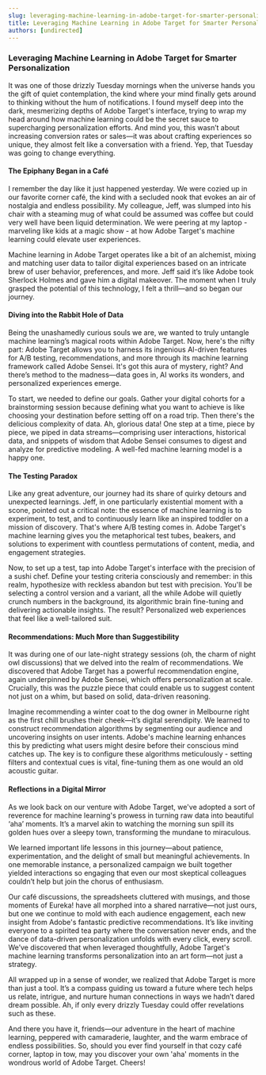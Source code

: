 ```yaml
---
slug: leveraging-machine-learning-in-adobe-target-for-smarter-personalization
title: Leveraging Machine Learning in Adobe Target for Smarter Personalization
authors: [undirected]
---
```



### Leveraging Machine Learning in Adobe Target for Smarter Personalization

It was one of those drizzly Tuesday mornings when the universe hands you the gift of quiet contemplation, the kind where your mind finally gets around to thinking without the hum of notifications. I found myself deep into the dark, mesmerizing depths of Adobe Target's interface, trying to wrap my head around how machine learning could be the secret sauce to supercharging personalization efforts. And mind you, this wasn’t about increasing conversion rates or sales—it was about crafting experiences so unique, they almost felt like a conversation with a friend. Yep, that Tuesday was going to change everything.

#### The Epiphany Began in a Café

I remember the day like it just happened yesterday. We were cozied up in our favorite corner café, the kind with a secluded nook that evokes an air of nostalgia and endless possibility. My colleague, Jeff, was slumped into his chair with a steaming mug of what could be assumed was coffee but could very well have been liquid determination. We were peering at my laptop - marveling like kids at a magic show - at how Adobe Target's machine learning could elevate user experiences. 

Machine learning in Adobe Target operates like a bit of an alchemist, mixing and matching user data to tailor digital experiences based on an intricate brew of user behavior, preferences, and more. Jeff said it’s like Adobe took Sherlock Holmes and gave him a digital makeover. The moment when I truly grasped the potential of this technology, I felt a thrill—and so began our journey.

#### Diving into the Rabbit Hole of Data

Being the unashamedly curious souls we are, we wanted to truly untangle machine learning’s magical roots within Adobe Target. Now, here's the nifty part: Adobe Target allows you to harness its ingenious AI-driven features for A/B testing, recommendations, and more through its machine learning framework called Adobe Sensei. It's got this aura of mystery, right? And there’s method to the madness—data goes in, AI works its wonders, and personalized experiences emerge.

To start, we needed to define our goals. Gather your digital cohorts for a brainstorming session because defining what you want to achieve is like choosing your destination before setting off on a road trip. Then there's the delicious complexity of data. Ah, glorious data! One step at a time, piece by piece, we piped in data streams—comprising user interactions, historical data, and snippets of wisdom that Adobe Sensei consumes to digest and analyze for predictive modeling. A well-fed machine learning model is a happy one.

#### The Testing Paradox

Like any great adventure, our journey had its share of quirky detours and unexpected learnings. Jeff, in one particularly existential moment with a scone, pointed out a critical note: the essence of machine learning is to experiment, to test, and to continuously learn like an inspired toddler on a mission of discovery. That's where A/B testing comes in. Adobe Target's machine learning gives you the metaphorical test tubes, beakers, and solutions to experiment with countless permutations of content, media, and engagement strategies.

Now, to set up a test, tap into Adobe Target's interface with the precision of a sushi chef. Define your testing criteria consciously and remember: in this realm, hypothesize with reckless abandon but test with precision. You'll be selecting a control version and a variant, all the while Adobe will quietly crunch numbers in the background, its algorithmic brain fine-tuning and delivering actionable insights. The result? Personalized web experiences that feel like a well-tailored suit.

#### Recommendations: Much More than Suggestibility

It was during one of our late-night strategy sessions (oh, the charm of night owl discussions) that we delved into the realm of recommendations. We discovered that Adobe Target has a powerful recommendation engine, again underpinned by Adobe Sensei, which offers personalization at scale. Crucially, this was the puzzle piece that could enable us to suggest content not just on a whim, but based on solid, data-driven reasoning.

Imagine recommending a winter coat to the dog owner in Melbourne right as the first chill brushes their cheek—it’s digital serendipity. We learned to construct recommendation algorithms by segmenting our audience and uncovering insights on user intents. Adobe's machine learning enhances this by predicting what users might desire before their conscious mind catches up. The key is to configure these algorithms meticulously - setting filters and contextual cues is vital, fine-tuning them as one would an old acoustic guitar.

#### Reflections in a Digital Mirror

As we look back on our venture with Adobe Target, we've adopted a sort of reverence for machine learning's prowess in turning raw data into beautiful ‘aha’ moments. It’s a marvel akin to watching the morning sun spill its golden hues over a sleepy town, transforming the mundane to miraculous.

We learned important life lessons in this journey—about patience, experimentation, and the delight of small but meaningful achievements. In one memorable instance, a personalized campaign we built together yielded interactions so engaging that even our most skeptical colleagues couldn’t help but join the chorus of enthusiasm.

Our café discussions, the spreadsheets cluttered with musings, and those moments of Eureka! have all morphed into a shared narrative—not just ours, but one we continue to mold with each audience engagement, each new insight from Adobe's fantastic predictive recommendations. It’s like inviting everyone to a spirited tea party where the conversation never ends, and the dance of data-driven personalization unfolds with every click, every scroll. We’ve discovered that when leveraged thoughtfully, Adobe Target's machine learning transforms personalization into an art form—not just a strategy.

All wrapped up in a sense of wonder, we realized that Adobe Target is more than just a tool. It’s a compass guiding us toward a future where tech helps us relate, intrigue, and nurture human connections in ways we hadn’t dared dream possible. Ah, if only every drizzly Tuesday could offer revelations such as these.

And there you have it, friends—our adventure in the heart of machine learning, peppered with camaraderie, laughter, and the warm embrace of endless possibilities. So, should you ever find yourself in that cozy café corner, laptop in tow, may you discover your own 'aha' moments in the wondrous world of Adobe Target. Cheers!